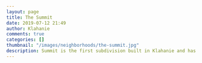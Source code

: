 ```yaml
---
layout: page
title: The Summit
date: 2019-07-12 21:49
author: Klahanie
comments: true
categories: []
thumbnail: "/images/neighborhoods/the-summit.jpg"
description: Summit is the first subdivision built in Klahanie and has 263 single family homes. There is a park on 242nd Ave SE that contains a tennis court, basketball court, playground area, picnic tables and an open space.
---
```

<object type="image/svg+xml" data="{{site.url}}/images/neighborhoods/the-summit.svg" class="img-fluid"/>
